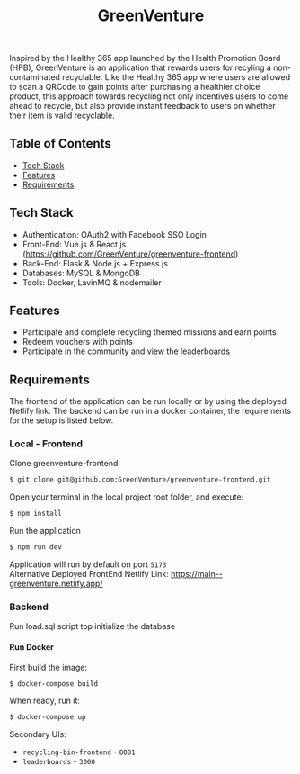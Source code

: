 <h1 align="center"> GreenVenture </h1> <br>

<p>
Inspired by the Healthy 365 app launched by the Health Promotion Board (HPB), GreenVenture is an application that rewards users for recyling a non-contaminated recyclable. Like the Healthy 365 app where users are allowed to scan a QRCode to gain points after purchasing a healthier choice product, this approach towards recycling not only incentives users to come ahead to recycle, but also provide instant feedback to users on whether their item is valid recyclable. 
</p>

## Table of Contents

- [Tech Stack](#tech-stack)
- [Features](#features)
- [Requirements](#requirements)

## Tech Stack
* Authentication: OAuth2 with Facebook SSO Login
* Front-End: Vue.js & React.js (https://github.com/GreenVenture/greenventure-frontend)
* Back-End: Flask & Node.js + Express.js
* Databases: MySQL & MongoDB
* Tools: Docker, LavinMQ & nodemailer

## Features

* Participate and complete recycling themed missions and earn points
* Redeem vouchers with points
* Participate in the community and view the leaderboards


## Requirements
The frontend of the application can be run locally or by using the deployed Netlify link. The backend can be run in a docker container, the requirements for the setup is listed below.

### Local - Frontend
Clone greenventure-frontend:
```bash
$ git clone git@github.com:GreenVenture/greenventure-frontend.git
```
Open your terminal in the local project root folder, and execute:
```bash
$ npm install
```
Run the application
```bash
$ npm run dev
```
Application will run by default on port `5173` <br>
Alternative Deployed FrontEnd Netlify Link: https://main--greenventure.netlify.app/ <br>

### Backend
Run load.sql script top initialize the database

#### Run Docker

First build the image:
```bash
$ docker-compose build
```

When ready, run it:
```bash
$ docker-compose up
```
Secondary UIs: <br>
* `recycling-bin-frontend` - `8081`
* `leaderboards` - `3000`
